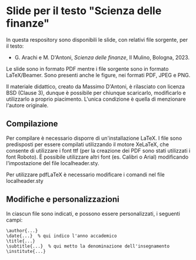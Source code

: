 # Slide per il testo "Scienza delle finanze"

In questa respository sono disponibili le slide, con relativi file sorgente, per il testo:

* G. Arachi e M. D'Antoni, *Scienza delle finanze*, Il Mulino, Bologna, 2023. 

Le slide sono in formato PDF mentre i file sorgente sono in formato LaTeX/Beamer. Sono presenti anche le figure, nei formati PDF, JPEG e PNG.

Il materiale didattico, creato da Massimo D'Antoni, è rilasciato con licenza BSD (Clause 3), dunque è possibile per chiunque scaricarlo, modificarlo e utilizzarlo a proprio piacimento. L'unica condizione è quella di menzionare l'autore originale.

## Compilazione

Per compilare è necessario disporre di un'installazione LaTeX. I file sono predisposti per essere compilati utilizzando il motore XeLaTeX, che consente di utilizzare i font ttf (per la creazione dei PDF sono stati utilizzati i font Roboto). È possibile utilizzare altri font (es. Calibri o Arial) modificando l'impostazione del file localheader.sty.

Per utilizzare pdfLaTeX è necessario modificare i comandi nel file localheader.sty

## Modifiche e personalizzazioni

In ciascun file sono indicati, e possono essere personalizzati, i seguenti campi:

    \author{...}
    \date{...}  % qui indico l'anno accademico
    \title{...} 
    \subtitle{...}  % qui metto la denominazione dell'insegnamento
    \institute{...}



